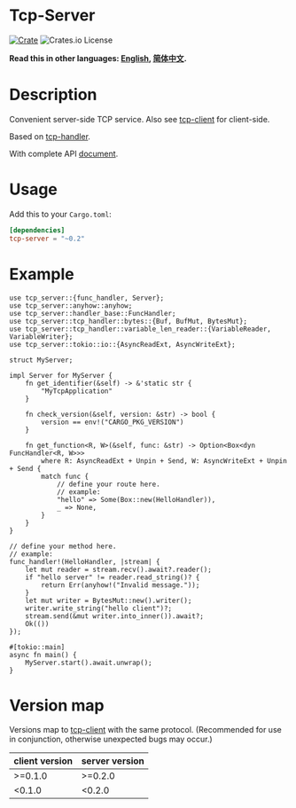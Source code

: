 # Tcp-Server

[![Crate](https://img.shields.io/crates/v/tcp-server.svg)](https://crates.io/crates/tcp-server)
![Crates.io License](https://img.shields.io/crates/l/tcp-server)

**Read this in other languages: [English](README.md), [简体中文](README_zh.md).**

# Description

Convenient server-side TCP service.
Also see [tcp-client](https://crates.io/crates/tcp-client) for client-side.

Based on [tcp-handler](https://crates.io/crates/tcp-handler).

With complete API [document](https://docs.rs/tcp-server/).


# Usage

Add this to your `Cargo.toml`:

```toml
[dependencies]
tcp-server = "~0.2"
```


# Example

```rust,no-run
use tcp_server::{func_handler, Server};
use tcp_server::anyhow::anyhow;
use tcp_server::handler_base::FuncHandler;
use tcp_server::tcp_handler::bytes::{Buf, BufMut, BytesMut};
use tcp_server::tcp_handler::variable_len_reader::{VariableReader, VariableWriter};
use tcp_server::tokio::io::{AsyncReadExt, AsyncWriteExt};

struct MyServer;

impl Server for MyServer {
    fn get_identifier(&self) -> &'static str {
        "MyTcpApplication"
    }
    
    fn check_version(&self, version: &str) -> bool {
        version == env!("CARGO_PKG_VERSION")
    }
    
    fn get_function<R, W>(&self, func: &str) -> Option<Box<dyn FuncHandler<R, W>>>
        where R: AsyncReadExt + Unpin + Send, W: AsyncWriteExt + Unpin + Send {
        match func {
            // define your route here.
            // example:
            "hello" => Some(Box::new(HelloHandler)),
            _ => None,
        }
    }
}

// define your method here.
// example:
func_handler!(HelloHandler, |stream| {
    let mut reader = stream.recv().await?.reader();
    if "hello server" != reader.read_string()? {
        return Err(anyhow!("Invalid message."));
    }
    let mut writer = BytesMut::new().writer();
    writer.write_string("hello client")?;
    stream.send(&mut writer.into_inner()).await?;
    Ok(())
});

#[tokio::main]
async fn main() {
    MyServer.start().await.unwrap();
}
```


# Version map

Versions map to [tcp-client](https://crates.io/crates/tcp-client) with the same protocol.
(Recommended for use in conjunction, otherwise unexpected bugs may occur.)

| client version | server version |
|----------------|----------------|
| \>=0.1.0       | \>=0.2.0       |
| <0.1.0         | <0.2.0         |
